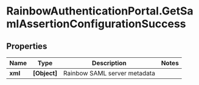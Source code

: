 # RainbowAuthenticationPortal.GetSamlAssertionConfigurationSuccess

## Properties
Name | Type | Description | Notes
------------ | ------------- | ------------- | -------------
**xml** | **[Object]** | Rainbow SAML server metadata | 


